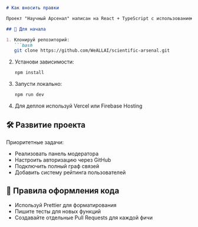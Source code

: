 ```md
# Как вносить правки

Проект "Научный Арсенал" написан на React + TypeScript с использованием Firebase.

## 🔧 Для начала

1. Клонируй репозиторий:
   ```bash
   git clone https://github.com/WeALLAI/scientific-arsenal.git
   ```

2. Установи зависимости:
   ```bash
   npm install
   ```

3. Запусти локально:
   ```bash
   npm run dev
   ```

4. Для деплоя используй Vercel или Firebase Hosting

## 🛠 Развитие проекта

Приоритетные задачи:
- Реализовать панель модератора
- Настроить авторизацию через GitHub
- Подключить полный граф связей
- Добавить систему рейтинга пользователей

## 📝 Правила оформления кода

- Используй Prettier для форматирования
- Пишите тесты для новых функций
- Создавайте отдельные Pull Requests для каждой фичи
```
